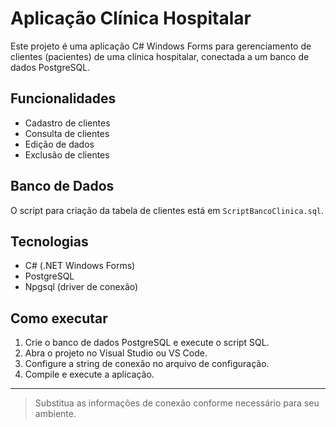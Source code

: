 # Aplicação Clínica Hospitalar

Este projeto é uma aplicação C# Windows Forms para gerenciamento de clientes (pacientes) de uma clínica hospitalar, conectada a um banco de dados PostgreSQL.

## Funcionalidades
- Cadastro de clientes
- Consulta de clientes
- Edição de dados
- Exclusão de clientes

## Banco de Dados
O script para criação da tabela de clientes está em `ScriptBancoClinica.sql`.

## Tecnologias
- C# (.NET Windows Forms)
- PostgreSQL
- Npgsql (driver de conexão)

## Como executar
1. Crie o banco de dados PostgreSQL e execute o script SQL.
2. Abra o projeto no Visual Studio ou VS Code.
3. Configure a string de conexão no arquivo de configuração.
4. Compile e execute a aplicação.

---

> Substitua as informações de conexão conforme necessário para seu ambiente.
